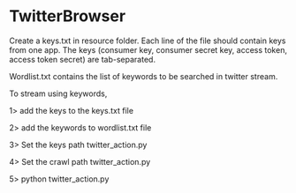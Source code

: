 # TwitterBrowser

Create a keys.txt in resource folder. Each line of the file should contain keys from one app. The keys (consumer key, consumer secret key, access token, access token secret) are tab-separated.

Wordlist.txt contains the list of keywords to be searched in twitter stream. 

To stream using keywords,

1> add the keys to the keys.txt file

2> add the keywords to wordlist.txt file

3> Set the keys path twitter_action.py

4> Set the crawl path twitter_action.py

5> python twitter_action.py